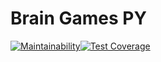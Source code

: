 # Brain Games PY

[![Maintainability](https://api.codeclimate.com/v1/badges/ae3e7f212ad6132143ad/maintainability)](https://codeclimate.com/github/Uladzislau97/python-project-lvl1/maintainability)[![Test Coverage](https://api.codeclimate.com/v1/badges/ae3e7f212ad6132143ad/test_coverage)](https://codeclimate.com/github/Uladzislau97/python-project-lvl1/test_coverage)
